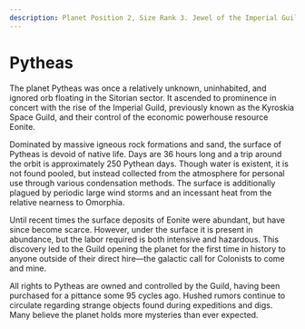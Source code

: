 ```yaml
---
description: Planet Position 2, Size Rank 3. Jewel of the Imperial Guild.
---
```


# Pytheas

The planet Pytheas was once a relatively unknown, uninhabited, and ignored orb floating in the Sitorian sector. It ascended to prominence in concert with the rise of the Imperial Guild, previously known as the Kyroskia Space Guild, and their control of the economic powerhouse resource Eonite.&#x20;

Dominated by massive igneous rock formations and sand, the surface of Pytheas is devoid of native life. Days are 36 hours long and a trip around the orbit is approximately 250 Pythean days. Though water is existent, it is not found pooled, but instead collected from the atmosphere for personal use through various condensation methods. The surface is additionally plagued by periodic large wind storms and an incessant heat from the relative nearness to Omorphia.

Until recent times the surface deposits of Eonite were abundant, but have since become scarce. However, under the surface it is present in abundance, but the labor required is both intensive and hazardous. This discovery led to the Guild opening the planet for the first time in history to anyone outside of their direct hire—the galactic call for Colonists to come and mine.&#x20;

All rights to Pytheas are owned and controlled by the Guild, having been purchased for a pittance some 95 cycles ago. Hushed rumors continue to circulate regarding strange objects found during expeditions and digs. Many believe the planet holds more mysteries than ever expected.
